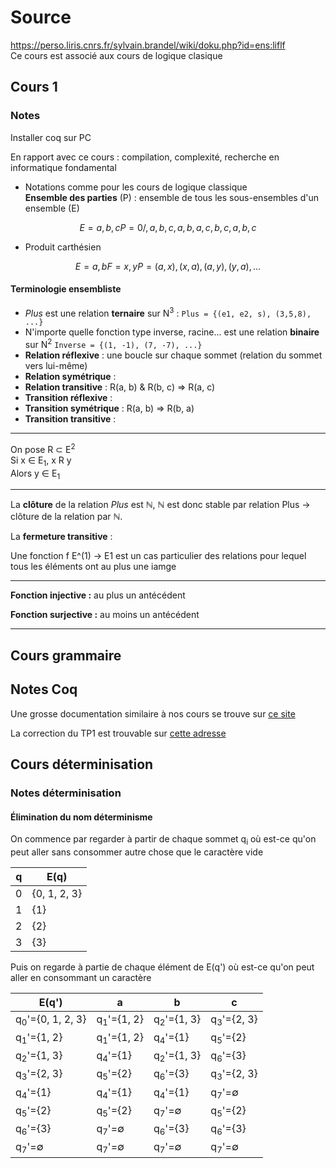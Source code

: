 # Source

<https://perso.liris.cnrs.fr/sylvain.brandel/wiki/doku.php?id=ens:liflf>  
Ce cours est associé aux cours de logique clasique

## Cours 1

### Notes

Installer coq sur PC  

En rapport avec ce cours : compilation, complexité, recherche en informatique fondamental  

- Notations comme pour les cours de logique classique  
**Ensemble des parties** (P) : ensemble de tous les sous-ensembles d'un ensemble (E)

```math
E = {a, b, c}
P = {0/, {a}, {b}, {c}, {a, b}, {a, c}, {b, c}, {a, b, c}}
```

- Produit carthésien

```math
E = {a, b}
F = {x, y}
P = {(a, x), (x, a), (a, y), (y, a), ...}
```

#### Terminologie ensembliste

- *Plus* est une relation **ternaire** sur N<sup>3</sup> : `Plus = {(e1, e2, s), (3,5,8), ...}`
- N'importe quelle fonction type inverse, racine... est une relation **binaire** sur N<sup>2</sup> `Inverse = {(1, -1), (7, -7), ...}`
- **Relation réflexive** : une boucle sur chaque sommet (relation du sommet vers lui-même)
- **Relation symétrique** :
- **Relation transitive** : R(a, b) & R(b, c) => R(a, c)
- **Transition réflexive** :
- **Transition symétrique** : R(a, b) => R(b, a)
- **Transition transitive** :

---
On pose R ⊂ E<sup>2</sup>  
Si x ∈ E<sub>1</sub>, x R y  
Alors y ∈ E<sub>1</sub>

---
La **clôture** de la relation *Plus* est ℕ, ℕ est donc stable par relation Plus → clôture de la relation par ℕ.

La **fermeture transitive** :

Une fonction f E^(1) → E1 est un cas particulier des relations pour lequel tous les éléments ont au plus une iamge

---
**Fonction injective :** au plus un antécédent

**Fonction surjective :** au moins un antécédent

---

## Cours grammaire

## Notes Coq

Une grosse documentation similaire à nos cours se trouve sur [ce site](https://www.seas.upenn.edu/~cis500/cis500-f13/sf/toc.html)

La correction du TP1 est trouvable sur [cette adresse](https://www.seas.upenn.edu/~cis500/cis500-f13/sf/Basics.html#lab15)

## Cours déterminisation

### Notes déterminisation

#### Élimination du nom déterminisme

On commence par regarder à partir de chaque sommet q<sub>i</sub> où est-ce qu'on peut aller sans consommer autre chose que le caractère vide

| q | E(q)         |
| - | ------------ |
| 0 | {0, 1, 2, 3} |
| 1 | {1}          |
| 2 | {2}          |
| 3 | {3}          |

Puis on regarde à partie de chaque élément de E(q') où est-ce qu'on peut aller en consommant un caractère

| E(q')                       | a                     | b                     | c                     |
| --------------------------- | --------------------- | --------------------- | --------------------- |
| q<sub>0</sub>'={0, 1, 2, 3} | q<sub>1</sub>'={1, 2} | q<sub>2</sub>'={1, 3} | q<sub>3</sub>'={2, 3} |
| q<sub>1</sub>'={1, 2}       | q<sub>1</sub>'={1, 2} | q<sub>4</sub>'={1}    | q<sub>5</sub>'={2}    |
| q<sub>2</sub>'={1, 3}       | q<sub>4</sub>'={1}    | q<sub>2</sub>'={1, 3} | q<sub>6</sub>'={3}    |
| q<sub>3</sub>'={2, 3}       | q<sub>5</sub>'={2}    | q<sub>6</sub>'={3}    | q<sub>3</sub>'={2, 3} |
| q<sub>4</sub>'={1}          | q<sub>4</sub>'={1}    | q<sub>4</sub>'={1}    | q<sub>7</sub>'=∅      |
| q<sub>5</sub>'={2}          | q<sub>5</sub>'={2}    | q<sub>7</sub>'=∅      | q<sub>5</sub>'={2}    |
| q<sub>6</sub>'={3}          | q<sub>7</sub>'=∅      | q<sub>6</sub>'={3}    | q<sub>6</sub>'={3}    |
| q<sub>7</sub>'=∅            | q<sub>7</sub>'=∅      | q<sub>7</sub>'=∅      | q<sub>7</sub>'=∅      |
